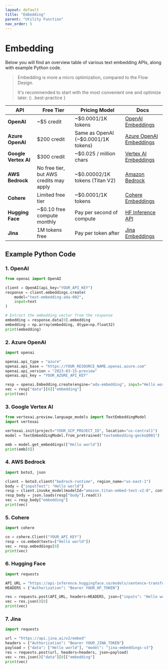 ```yaml
---
layout: default
title: "Embedding"
parent: "Utility Function"
nav_order: 5
---
```


# Embedding

Below you will find an overview table of various text embedding APIs, along with example Python code.

> Embedding is more a micro optimization, compared to the Flow Design.
>
> It's recommended to start with the most convenient one and optimize later.
{: .best-practice }

| **API**              | **Free Tier**                           | **Pricing Model**                   | **Docs**                                                                                                                  |
| -------------------- | --------------------------------------- | ----------------------------------- | ------------------------------------------------------------------------------------------------------------------------- |
| **OpenAI**           | ~$5 credit                              | ~$0.0001/1K tokens                  | [OpenAI Embeddings](https://platform.openai.com/docs/api-reference/embeddings)                                            |
| **Azure OpenAI**     | $200 credit                             | Same as OpenAI (~$0.0001/1K tokens) | [Azure OpenAI Embeddings](https://learn.microsoft.com/azure/cognitive-services/openai/how-to/create-resource?tabs=portal) |
| **Google Vertex AI** | $300 credit                             | ~$0.025 / million chars             | [Vertex AI Embeddings](https://cloud.google.com/vertex-ai/docs/generative-ai/embeddings/get-text-embeddings)              |
| **AWS Bedrock**      | No free tier, but AWS credits may apply | ~$0.00002/1K tokens (Titan V2)      | [Amazon Bedrock](https://docs.aws.amazon.com/bedrock/)                                                                    |
| **Cohere**           | Limited free tier                       | ~$0.0001/1K tokens                  | [Cohere Embeddings](https://docs.cohere.com/docs/cohere-embed)                                                            |
| **Hugging Face**     | ~$0.10 free compute monthly             | Pay per second of compute           | [HF Inference API](https://huggingface.co/docs/api-inference)                                                             |
| **Jina**             | 1M tokens free                          | Pay per token after                 | [Jina Embeddings](https://jina.ai/embeddings/)                                                                            |

## Example Python Code

### 1. OpenAI

```python
from openai import OpenAI

client = OpenAI(api_key="YOUR_API_KEY")
response = client.embeddings.create(
    model="text-embedding-ada-002",
    input=text
)

# Extract the embedding vector from the response
embedding = response.data[0].embedding
embedding = np.array(embedding, dtype=np.float32)
print(embedding)
```

### 2. Azure OpenAI

```python
import openai

openai.api_type = "azure"
openai.api_base = "https://YOUR_RESOURCE_NAME.openai.azure.com"
openai.api_version = "2023-03-15-preview"
openai.api_key = "YOUR_AZURE_API_KEY"

resp = openai.Embedding.create(engine="ada-embedding", input="Hello world")
vec = resp["data"][0]["embedding"]
print(vec)
```

### 3. Google Vertex AI

```python
from vertexai.preview.language_models import TextEmbeddingModel
import vertexai

vertexai.init(project="YOUR_GCP_PROJECT_ID", location="us-central1")
model = TextEmbeddingModel.from_pretrained("textembedding-gecko@001")

emb = model.get_embeddings(["Hello world"])
print(emb[0])
```

### 4. AWS Bedrock

```python
import boto3, json

client = boto3.client("bedrock-runtime", region_name="us-east-1")
body = {"inputText": "Hello world"}
resp = client.invoke_model(modelId="amazon.titan-embed-text-v2:0", contentType="application/json", body=json.dumps(body))
resp_body = json.loads(resp["body"].read())
vec = resp_body["embedding"]
print(vec)
```

### 5. Cohere

```python
import cohere

co = cohere.Client("YOUR_API_KEY")
resp = co.embed(texts=["Hello world"])
vec = resp.embeddings[0]
print(vec)
```

### 6. Hugging Face

```python
import requests

API_URL = "https://api-inference.huggingface.co/models/sentence-transformers/all-MiniLM-L6-v2"
HEADERS = {"Authorization": "Bearer YOUR_HF_TOKEN"}

res = requests.post(API_URL, headers=HEADERS, json={"inputs": "Hello world"})
vec = res.json()[0]
print(vec)
```

### 7. Jina

```python
import requests

url = "https://api.jina.ai/v2/embed"
headers = {"Authorization": "Bearer YOUR_JINA_TOKEN"}
payload = {"data": ["Hello world"], "model": "jina-embeddings-v3"}
res = requests.post(url, headers=headers, json=payload)
vec = res.json()["data"][0]["embedding"]
print(vec)
```
